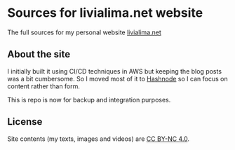 # Sources for livialima.net website
The full sources for my personal website [livialima.net](https://livialima.net)

## About the site
I initially built it using CI/CD techniques in AWS but keeping the blog posts was a bit cumbersome. So I moved most of it to [Hashnode](https://hashnode.com/) so I can focus on content rather than form.

This is repo is now for backup and integration purposes.

## License
Site contents (my texts, images and videos) are [CC BY-NC 4.0](http://creativecommons.org/licenses/by-nc/4.0/).
